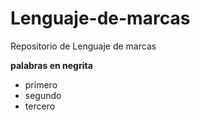 # Lenguaje-de-marcas
Repositorio de Lenguaje de marcas

**palabras en negrita**

- primero
- segundo
- tercero
